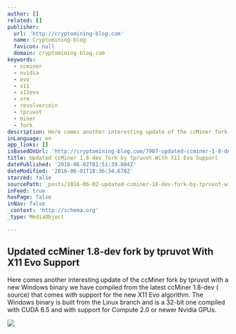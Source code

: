 ```yaml
---
author: []
related: []
publisher:
  url: 'http://cryptomining-blog.com'
  name: Cryptomining-blog
  favicon: null
  domain: cryptomining-blog.com
keywords:
  - ccminer
  - nvidia
  - evo
  - x11
  - x11evo
  - xre
  - revolvercoin
  - tpruvot
  - miner
  - fork
description: Here comes another interesting update of the ccMiner fork by tpruvot with a new Windows binary we have compiled from the latest ccMiner 1.8-dev ( source) that comes with support for the new X11 Evo algorithm. The Windows binary is built from the Linux branch and is a 32-bit one compiled with CUDA 6.5 and with support for Compute 2.0 or newer Nvidia GPUs.
inLanguage: en
app_links: []
isBasedOnUrl: 'http://cryptomining-blog.com/7907-updated-ccminer-1-8-dev-fork-by-tpruvot-with-x11-evo-support/'
title: Updated ccMiner 1.8-dev fork by tpruvot With X11 Evo Support
datePublished: '2016-06-02T01:51:39.804Z'
dateModified: '2016-06-01T18:36:34.678Z'
starred: false
sourcePath: _posts/2016-06-02-updated-ccminer-18-dev-fork-by-tpruvot-with-x11-evo-support.md
inFeed: true
hasPage: false
inNav: false
_context: 'http://schema.org'
_type: MediaObject

---
```

<article style=""><h1>Updated ccMiner 1.8-dev fork by tpruvot With X11 Evo Support</h1><p>Here comes another interesting update of the ccMiner fork by tpruvot with a new Windows binary we have compiled from the latest ccMiner 1.8-dev ( source) that comes with support for the new X11 Evo algorithm. The Windows binary is built from the Linux branch and is a 32-bit one compiled with CUDA 6.5 and with support for Compute 2.0 or newer Nvidia GPUs.</p><img src="http://cryptomining-blog.com/wp-content/uploads/2016/06/ccminer-1-8-dev-tpruvot-x11evo-580x293.jpg" /></article>